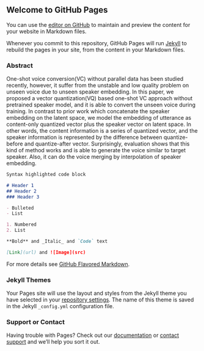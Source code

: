 ## Welcome to GitHub Pages

You can use the [editor on GitHub](https://github.com/ericwudayi/vqvc/edit/master/index.md) to maintain and preview the content for your website in Markdown files.

Whenever you commit to this repository, GitHub Pages will run [Jekyll](https://jekyllrb.com/) to rebuild the pages in your site, from the content in your Markdown files.

### Abstract

One-shot voice conversion(VC) without parallel data has been studied recently, however, it suffer from the unstable and low quality problem on unseen voice due to unseen speaker embedding. In this paper, we proposed a vector quantization(VQ) based one-shot VC approach without pretrained speaker model, and it is able to convert the unseen voice during training. In contrast to prior work which concatenate the speaker embedding on the latent space, we model the embedding of utterance as content-only quantized vector plus the speaker vector on latent space. In other words, the content information is a series of quantized vector, and the speaker information is represented by the difference between quantize-before and quantize-after vector. Surprisingly, evaluation shows that this kind of method works and is able to generate the voice similar to target speaker. Also, it can do the voice merging by interpolation of speaker embedding.

```markdown
Syntax highlighted code block

# Header 1
## Header 2
### Header 3

- Bulleted
- List

1. Numbered
2. List

**Bold** and _Italic_ and `Code` text

[Link](url) and ![Image](src)
```

For more details see [GitHub Flavored Markdown](https://guides.github.com/features/mastering-markdown/).

### Jekyll Themes

Your Pages site will use the layout and styles from the Jekyll theme you have selected in your [repository settings](https://github.com/ericwudayi/vqvc/settings). The name of this theme is saved in the Jekyll `_config.yml` configuration file.

### Support or Contact

Having trouble with Pages? Check out our [documentation](https://help.github.com/categories/github-pages-basics/) or [contact support](https://github.com/contact) and we’ll help you sort it out.
